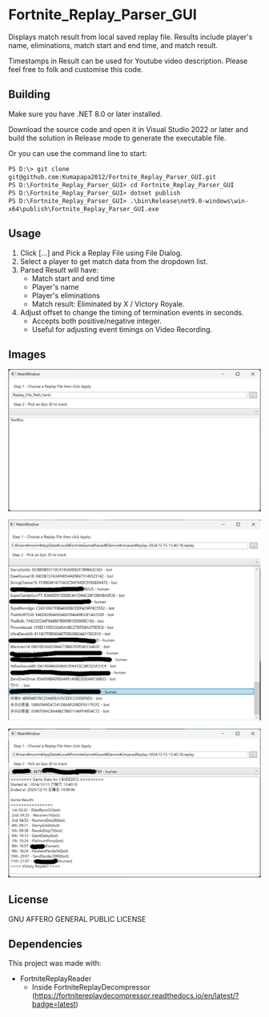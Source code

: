 # Fortnite_Replay_Parser_GUI
Displays match result from local saved replay file.
Results include player's name, eliminations, match start and end time, and match result.

Timestamps in Result can be used for Youtube video description.
Please feel free to folk and customise this code.

## Building
Make sure you have .NET 8.0 or later installed.

Download the source code and open it in Visual Studio 2022 or later and build the solution in Release mode to generate the executable file.

Or you can use the command line to start:
 
```
PS D:\> git clone git@github.com:Kumapapa2012/Fortnite_Replay_Parser_GUI.git
PS D:\Fortnite_Replay_Parser_GUI> cd Fortnite_Replay_Parser_GUI
PS D:\Fortnite_Replay_Parser_GUI> dotnet publish
PS D:\Fortnite_Replay_Parser_GUI> .\bin\Release\net9.0-windows\win-x64\publish\Fortnite_Replay_Parser_GUI.exe
```

## Usage
1. Click [...] and Pick a Replay File using File Dialog.
2. Select a player to get match data from the dropdown list.
3. Parsed Result will have:
   - Match start and end time
   - Player's name
   - Player's eliminations
   - Match result: Eliminated by X / Victory Royale.
4. Adjust offset to change the timing of termination events in seconds.
   - Accepts both positive/negative integer.
   - Useful for adjusting event timings on Video Recording. 
## Images
![Image1](./images/Image1.jpg)

![Image1](./images/Image2.jpg)

![Image1](./images/Image3.jpg)

## License
GNU AFFERO GENERAL PUBLIC LICENSE

## Dependencies
This project was made with:
- FortniteReplayReader 
	- Inside  FortniteReplayDecompressor
	(https://fortnitereplaydecompressor.readthedocs.io/en/latest/?badge=latest)